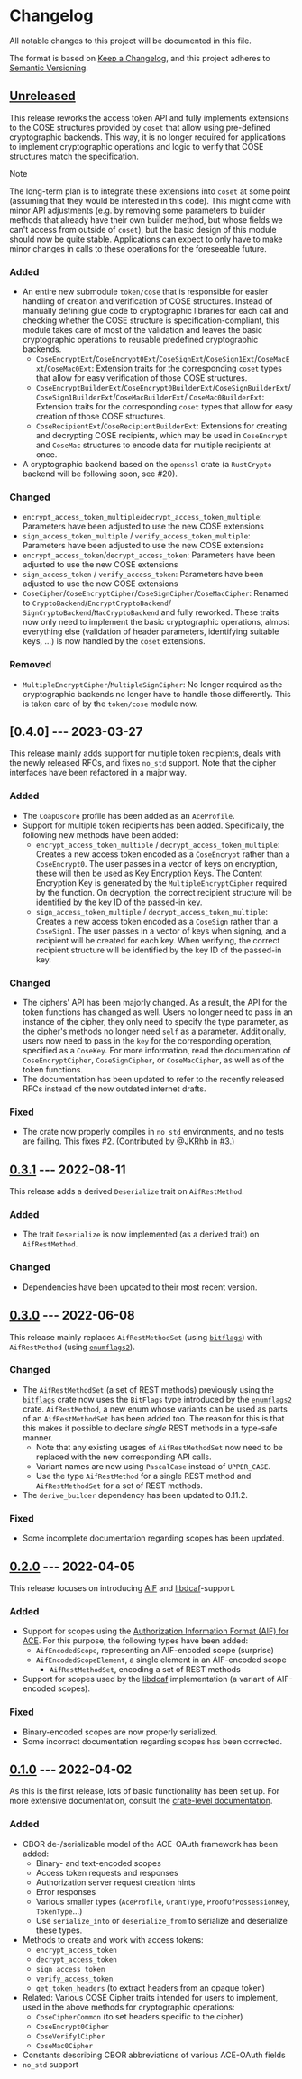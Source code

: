 # Changelog

All notable changes to this project will be documented in this file.

The format is based on [Keep a Changelog](https://keepachangelog.com/en/1.0.0/),
and this project adheres to [Semantic Versioning](https://semver.org/spec/v2.0.0.html).

## [Unreleased]

This release reworks the access token API and fully implements extensions to the COSE structures provided by `coset`
that allow using pre-defined cryptographic backends.
This way, it is no longer required for applications to implement cryptographic operations and logic to verify that
COSE structures match the specification.

> [!NOTE]
> The long-term plan is to integrate these extensions into `coset` at some point (assuming that they would be
> interested in this code). This might come with minor API adjustments (e.g. by removing some parameters to builder
> methods that already have their own builder method, but whose fields we can't access from outside of `coset`), but the
> basic design of this module should now be quite stable.
> Applications can expect to only have to make minor changes in calls to these operations for the foreseeable future.

### Added

- An entire new submodule `token/cose` that is responsible for easier handling of creation and verification of COSE
  structures.
  Instead of manually defining glue code to cryptographic libraries for each call and checking whether the COSE
  structure is specification-compliant, this module takes care of most of the validation and leaves the basic
  cryptographic operations to reusable predefined cryptographic backends.
    - `CoseEncryptExt`/`CoseEncrypt0Ext`/`CoseSignExt`/`CoseSign1Ext`/`CoseMacExt`/`CoseMac0Ext`: Extension traits for
      the corresponding `coset` types that allow for easy verification of those COSE structures.
    - `CoseEncryptBuilderExt`/`CoseEncrypt0BuilderExt`/`CoseSignBuilderExt`/`CoseSign1BuilderExt`/`CoseMacBuilderExt`/
      `CoseMac0BuilderExt`: Extension traits for the corresponding `coset` types that allow for easy creation of those
      COSE structures.
    - `CoseRecipientExt`/`CoseRecipientBuilderExt`: Extensions for creating and decrypting COSE recipients, which may
      be used in `CoseEncrypt` and `CoseMac` structures to encode data for multiple recipients at once.
- A cryptographic backend based on the `openssl` crate (a `RustCrypto` backend will be following soon, see #20).

### Changed

- `encrypt_access_token_multiple`/`decrypt_access_token_multiple`: Parameters have been adjusted to use the new COSE
  extensions
- `sign_access_token_multiple` / `verify_access_token_multiple`: Parameters have been adjusted to use the new COSE
  extensions
- `encrypt_access_token`/`decrypt_access_token`: Parameters have been adjusted to use the new COSE extensions
- `sign_access_token` / `verify_access_token`: Parameters have been adjusted to use the new COSE extensions
- `CoseCipher`/`CoseEncryptCipher`/`CoseSignCipher`/`CoseMacCipher`: Renamed to `CryptoBackend`/`EncryptCryptoBackend`/
  `SignCryptoBackend`/`MacCryptoBackend` and fully reworked. These traits now only need to implement the basic
  cryptographic operations, almost everything else (validation of header parameters, identifying suitable keys, ...) is
  now handled by the `coset` extensions.

### Removed

- `MultipleEncryptCipher`/`MultipleSignCipher`: No longer required as the cryptographic backends no longer have to
  handle those differently. This is taken care of by the `token/cose` module now.

## [0.4.0] --- 2023-03-27

This release mainly adds support for multiple token recipients, deals with the newly released RFCs,
and fixes `no_std` support.
Note that the cipher interfaces have been refactored in a major way.

### Added

- The `CoapOscore` profile has been added as an `AceProfile`.
- Support for multiple token recipients has been added. Specifically, the following new methods have been added:
    - `encrypt_access_token_multiple` / `decrypt_access_token_multiple`: Creates a new access token encoded as a
      `CoseEncrypt` rather than a `CoseEncrypt0`. The user passes in a vector of keys on encryption, these will then be
      used as Key Encryption Keys. The Content Encryption Key is generated by the `MultipleEncryptCipher` required by
      the function. On decryption, the correct recipient structure will be identified by the key ID of the passed-in
      key.
    - `sign_access_token_multiple` / `decrypt_access_token_multiple`: Creates a new access token encoded as a `CoseSign`
      rather than a `CoseSign1`. The user passes in a vector of keys when signing, and a recipient will be created
      for each key. When verifying, the correct recipient structure will be identified by the key ID of the passed-in
      key.

### Changed

- The ciphers' API has been majorly changed. As a result, the API for the token functions has changed as well.
  Users no longer need to pass in an instance of the cipher, they only need to specify the type parameter, as the
  cipher's methods no longer need `self` as a parameter. Additionally, users now need to pass in the `key` for the
  corresponding operation, specified as a `CoseKey`. For more information, read the
  documentation of `CoseEncryptCipher`, `CoseSignCipher`, or `CoseMacCipher`, as well as of the token functions.
- The documentation has been updated to refer to the recently released RFCs instead of the now outdated internet drafts.

### Fixed

- The crate now properly compiles in `no_std` environments, and no tests are failing. This fixes #2.
  (Contributed by @JKRhb in #3.)

## [0.3.1] --- 2022-08-11

This release adds a derived `Deserialize` trait on `AifRestMethod`.

### Added

- The trait `Deserialize` is now implemented (as a derived trait)
  on `AifRestMethod`.

### Changed

- Dependencies have been updated to their most recent version.

## [0.3.0] --- 2022-06-08

This release mainly replaces `AifRestMethodSet` (using [`bitflags`])
with `AifRestMethod` (using [`enumflags2`]).

### Changed

- The `AifRestMethodSet` (a set of REST methods) previously using
  the [`bitflags`] crate now uses the `BitFlags`
  type introduced by the [`enumflags2`] crate. `AifRestMethod`,
  a new enum whose variants can be used as parts of an
  `AifRestMethodSet` has been added too.
  The reason for this is that this makes it possible to declare
  *single* REST methods in a type-safe manner.
    - Note that any existing usages of `AifRestMethodSet` now need to
      be replaced with the new corresponding API calls.
    - Variant names are now using `PascalCase` instead of `UPPER_CASE`.
    - Use the type `AifRestMethod` for a single REST method and
      `AifRestMethodSet` for a set of REST methods.
- The `derive_builder` dependency has been updated to 0.11.2.

### Fixed

- Some incomplete documentation regarding scopes has been updated.

## [0.2.0] --- 2022-04-05

This release focuses on introducing [AIF] and [libdcaf]-support.

### Added

- Support for scopes using the
  [Authorization Information Format (AIF) for ACE](https://www.rfc-editor.org/rfc/rfc9237.html).
  For this purpose, the following types have been added:
    - `AifEncodedScope`, representing an AIF-encoded scope (surprise)
    - `AifEncodedScopeElement`, a single element in an AIF-encoded scope
        - `AifRestMethodSet`, encoding a set of REST methods
- Support for scopes used by the [libdcaf] implementation
  (a variant of AIF-encoded scopes).

### Fixed

- Binary-encoded scopes are now properly serialized.
- Some incorrect documentation regarding scopes has been corrected.

## [0.1.0] --- 2022-04-02

As this is the first release, lots of basic functionality has been set up.
For more extensive documentation, consult the
[crate-level documentation](https://docs.rs/dcaf).

### Added

- CBOR de-/serializable model of the ACE-OAuth framework has been added:
    - Binary- and text-encoded scopes
    - Access token requests and responses
    - Authorization server request creation hints
    - Error responses
    - Various smaller types (`AceProfile`, `GrantType`, `ProofOfPossessionKey`, `TokenType`...)
    - Use `serialize_into` or `deserialize_from` to serialize and deserialize these types.
- Methods to create and work with access tokens:
    - `encrypt_access_token`
    - `decrypt_access_token`
    - `sign_access_token`
    - `verify_access_token`
    - `get_token_headers` (to extract headers from an opaque token)
- Related: Various COSE Cipher traits intended for users to implement,
  used in the above methods for cryptographic operations:
    - `CoseCipherCommon` (to set headers specific to the cipher)
    - `CoseEncrypt0Cipher`
    - `CoseVerify1Cipher`
    - `CoseMac0Cipher`
- Constants describing CBOR abbreviations of various ACE-OAuth fields
- `no_std` support

[0.1.0]: https://github.com/namib-project/dcaf-rs/releases/tag/v0.1.0

[0.2.0]: https://github.com/namib-project/dcaf-rs/compare/v0.1.0...v0.2.0

[0.3.0]: https://github.com/namib-project/dcaf-rs/compare/v0.2.0...v0.3.0

[0.3.1]: https://github.com/namib-project/dcaf-rs/compare/v0.3.0...v0.3.1

[0.3.1]: https://github.com/namib-project/dcaf-rs/compare/v0.3.1...v0.4.0

[Unreleased]: https://github.com/namib-project/dcaf-rs/compare/v0.4.0...HEAD

[AIF]: https://www.rfc-editor.org/rfc/rfc9237.html

[libdcaf]: https://gitlab.informatik.uni-bremen.de/DCAF/dcaf

[`bitflags`]: https://crates.io/crates/bitflags

[`enumflags2`]: https://crates.io/crates/enumflags2
